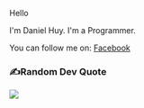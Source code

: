Hello

I'm Daniel Huy. I'm a Programmer.

You can follow me on: [Facebook](https://www.facebook.com/meodev.TranDinhHuy/)

<!-- ## 🌐Socials
[![Facebook](https://img.shields.io/badge/Facebook-%231877F2.svg?logo=Facebook&logoColor=white)](https://www.facebook.com/meodev.TranDinhHuy/)  -->



### ✍️Random Dev Quote
![](https://quotes-github-readme.vercel.app/api?type=horizontal&theme=radical)




